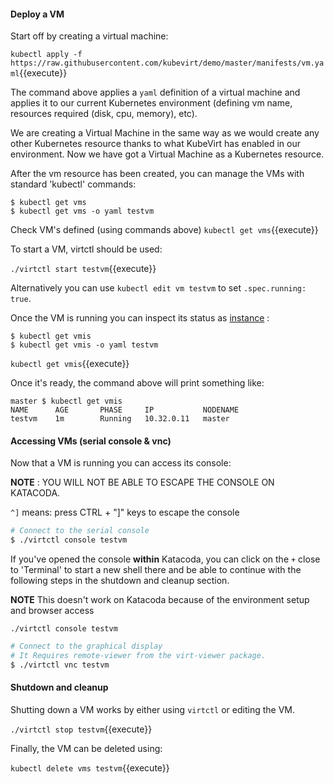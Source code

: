 #### Deploy a VM

Start off by creating a virtual machine:

`kubectl apply -f https://raw.githubusercontent.com/kubevirt/demo/master/manifests/vm.yaml`{{execute}}

The command above applies a `yaml` definition of a virtual machine and applies it to our current Kubernetes environment (defining vm name, resources required (disk, cpu, memory), etc).

We are creating a Virtual Machine in the same way as we would create any other Kubernetes resource thanks to what KubeVirt has enabled in our environment. Now we have got a Virtual Machine as a Kubernetes resource.

After the vm resource has been created, you can manage the VMs with standard 'kubectl' commands:

```
$ kubectl get vms
$ kubectl get vms -o yaml testvm
```

Check VM's defined (using commands above)
`kubectl get vms`{{execute}}

To start a VM, virtctl should be used:

`./virtctl start testvm`{{execute}}

Alternatively you can use `kubectl edit vm testvm` to set `.spec.running: true`.

Once the VM is running you can inspect its status as [instance](https://kubevirt.io/user-guide/docs/latest/creating-virtual-machines/intro.html) :

```
$ kubectl get vmis
$ kubectl get vmis -o yaml testvm
```

`kubectl get vmis`{{execute}}

Once it's ready, the command above will print something like:

~~~
master $ kubectl get vmis
NAME      AGE       PHASE     IP           NODENAME
testvm    1m        Running   10.32.0.11   master
~~~

#### Accessing VMs (serial console & vnc)

Now that a VM is running you can access its console:

**NOTE** : YOU WILL NOT BE ABLE TO ESCAPE THE CONSOLE ON KATACODA.

`^]` means: press CTRL + "]" keys to escape the console

~~~sh
# Connect to the serial console
$ ./virtctl console testvm
~~~

If you've opened the console **within** Katacoda, you can click on the `+` close to 'Terminal' to start a new shell there and be able to continue with the following steps in the shutdown and cleanup section.

**NOTE** This doesn't work on Katacoda because of the environment setup and browser access

`./virtctl console testvm`

~~~sh
# Connect to the graphical display
# It Requires remote-viewer from the virt-viewer package.
$ ./virtctl vnc testvm
~~~

#### Shutdown and cleanup

Shutting down a VM works by either using `virtctl` or editing the VM.

`./virtctl stop testvm`{{execute}}

Finally, the VM can be deleted using:

`kubectl delete vms testvm`{{execute}}

